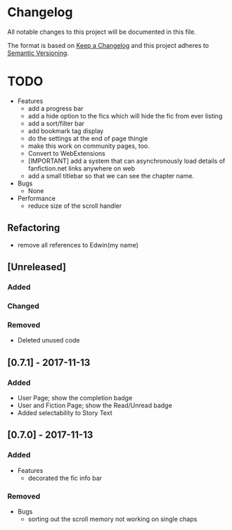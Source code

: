 # Changelog
All notable changes to this project will be documented in this file.

The format is based on [Keep a Changelog](http://keepachangelog.com/en/1.0.0/)
and this project adheres to [Semantic Versioning](http://semver.org/spec/v2.0.0.html).

# TODO
- Features
    * add a progress bar
    * add a hide option to the fics which will hide the fic from ever listing
    * add a sort/filter bar
    * add bookmark tag display 
    * do the settings at the end of page thingie    
    * make this work on community pages, too.
    * Convert to WebExtensions
    * [IMPORTANT] add a system that can asynchronously load details of fanfiction.net links anywhere on web
    * add a small titlebar so that we can see the chapter name.
- Bugs 
    * None
- Performance
    * reduce size of the scroll handler

## Refactoring
* remove all references to Edwin(my name)

## [Unreleased]
### Added
### Changed
### Removed
* Deleted unused code

## [0.7.1] - 2017-11-13
### Added
* User Page; show the completion badge
* User and Fiction Page; show the Read/Unread badge
* Added selectability to Story Text

## [0.7.0] - 2017-11-13
### Added
- Features
    * decorated the fic info bar
### Removed
- Bugs 
    * sorting out the  scroll memory not working on single chaps
